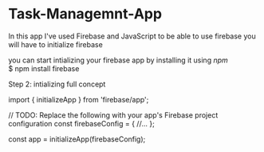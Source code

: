 # Task-Managemnt-App

In this app I've used Firebase and JavaScript
to be able to use firebase you will have to initialize firebase

you can start intializing your firebase app by installing it using <i>npm</i>
<br>
$ npm install firebase

Step 2: intializing full concept

import { initializeApp } from 'firebase/app';

// TODO: Replace the following with your app's Firebase project configuration
const firebaseConfig = {
  //...
};

const app = initializeApp(firebaseConfig);
